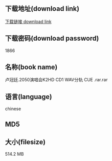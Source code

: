 ## 下载地址(download link)
[下载链接 download link](https://voluble-croquembouche-d321dc.netlify.app/?s=%E5%8D%A2%E5%86%A0%E5%BB%B7.2050%E6%BC%94%E5%94%B1%E4%BC%9AK2HD+CD1+WAV%E5%88%86%E8%BD%A8+CUE+.rar)

## 下载密码(download password)
1866

## 名称(book name)
卢冠廷.2050演唱会K2HD CD1 WAV分轨 CUE .rar.rar

## 语言(language)
chinese

## MD5


## 大小(filesize)
514.2 MB
